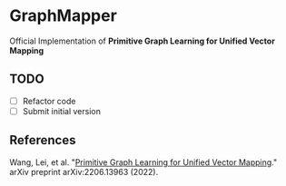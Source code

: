 # GraphMapper
Official Implementation of **Primitive Graph Learning for Unified Vector Mapping**

## TODO
- [ ] Refactor code
- [ ] Submit initial version

## References

Wang, Lei, et al. "[Primitive Graph Learning for Unified Vector Mapping](https://arxiv.org/abs/2206.13963)." arXiv preprint arXiv:2206.13963 (2022).

